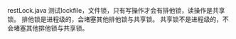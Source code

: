 restLock.java
 测试lockfile，文件锁，只有写操作才会有排他锁，读操作是共享锁。
 排他锁是进程级的，会堵塞其他排他锁与共享锁。
 共享锁不是进程级的，不会堵塞其他排他锁与共享锁。
